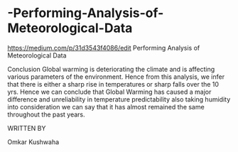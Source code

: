 # -Performing-Analysis-of-Meteorological-Data
https://medium.com/p/31d3543f4086/edit Performing Analysis of Meteorological Data

Conclusion Global warming is deteriorating the climate and is affecting various parameters of the environment. Hence from this analysis, we infer that there is either a sharp rise in temperatures or sharp falls over the 10 yrs. Hence we can conclude that Global Warming has caused a major difference and unreliability in temperature predictability also taking humidity into consideration we can say that it has almost remained the same throughout the past years.

WRITTEN BY

Omkar Kushwaha
